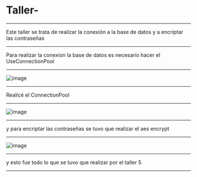 # Taller-
***
Este taller se trata de realizar la conexión a la base de datos y a encriptar las contraseñas
***
Para realizar la conexion la base de datos es necesario hacer el UseConnectionPool
***
![image](https://user-images.githubusercontent.com/128439443/236730579-054db43f-ee72-4094-b312-a8ab83a8892f.png)
***
Realicé el ConnectionPool
***
![image](https://user-images.githubusercontent.com/128439443/236730409-09f4beb9-62cc-4f9e-9d91-da37613453ff.png)
***
y para encriptar las contraseñas se tuvo que realizar el aes encrypt
***
![image](https://user-images.githubusercontent.com/128427418/236732352-7ad7e282-858f-4135-bb26-43c481ed369b.png)

***
y esto fue todo lo que se tuvo que realizar por el taller 5
***
